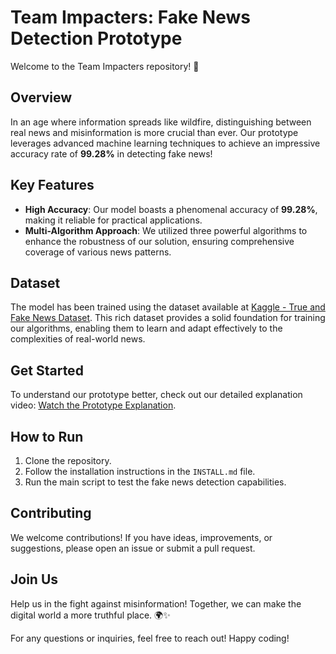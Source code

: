 # Team Impacters: Fake News Detection Prototype

Welcome to the Team Impacters repository! 🎉

## Overview

In an age where information spreads like wildfire, distinguishing between real news and misinformation is more crucial than ever. Our prototype leverages advanced machine learning techniques to achieve an impressive accuracy rate of **99.28%** in detecting fake news!

## Key Features

- **High Accuracy**: Our model boasts a phenomenal accuracy of **99.28%**, making it reliable for practical applications.
- **Multi-Algorithm Approach**: We utilized three powerful algorithms to enhance the robustness of our solution, ensuring comprehensive coverage of various news patterns.
  
## Dataset

The model has been trained using the dataset available at [Kaggle - True and Fake News Dataset](https://www.kaggle.com/datasets/hruturajbabar/rue-and-fake-news). This rich dataset provides a solid foundation for training our algorithms, enabling them to learn and adapt effectively to the complexities of real-world news.

## Get Started

To understand our prototype better, check out our detailed explanation video: [Watch the Prototype Explanation](https://youtu.be/WhJ05rFToHw).

## How to Run

1. Clone the repository.
2. Follow the installation instructions in the `INSTALL.md` file.
3. Run the main script to test the fake news detection capabilities.

## Contributing

We welcome contributions! If you have ideas, improvements, or suggestions, please open an issue or submit a pull request.

## Join Us

Help us in the fight against misinformation! Together, we can make the digital world a more truthful place. 🌍✨

For any questions or inquiries, feel free to reach out! Happy coding!
